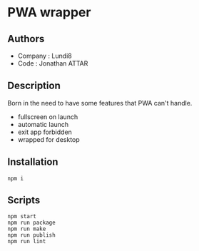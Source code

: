 # PWA wrapper

## Authors
- Company : Lundi8
- Code : Jonathan ATTAR

## Description
Born in the need to have some features that PWA can't handle.
- fullscreen on launch
- automatic launch
- exit app forbidden
- wrapped for desktop

## Installation
```
npm i
```

## Scripts
```
npm start
npm run package
npm run make
npm run publish
npm run lint
```


